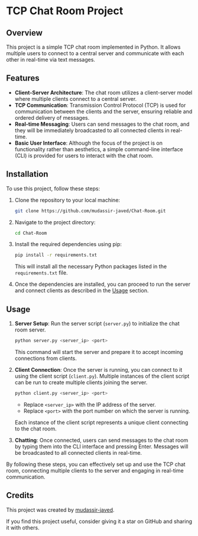 # TCP Chat Room Project

## Overview
This project is a simple TCP chat room implemented in Python. It allows multiple users to connect to a central server and communicate with each other in real-time via text messages.

## Features
- **Client-Server Architecture**: The chat room utilizes a client-server model where multiple clients connect to a central server.
- **TCP Communication**: Transmission Control Protocol (TCP) is used for communication between the clients and the server, ensuring reliable and ordered delivery of messages.
- **Real-time Messaging**: Users can send messages to the chat room, and they will be immediately broadcasted to all connected clients in real-time.
- **Basic User Interface**: Although the focus of the project is on functionality rather than aesthetics, a simple command-line interface (CLI) is provided for users to interact with the chat room.

## Installation

To use this project, follow these steps:

1. Clone the repository to your local machine:

    ```bash
    git clone https://github.com/mudassir-javed/Chat-Room.git
    ```

2. Navigate to the project directory:

    ```bash
    cd Chat-Room
    ```

3. Install the required dependencies using pip:

    ```bash
    pip install -r requirements.txt
    ```

   This will install all the necessary Python packages listed in the `requirements.txt` file.

4. Once the dependencies are installed, you can proceed to run the server and connect clients as described in the [Usage](#usage) section.



## Usage

1. **Server Setup**: Run the server script (`server.py`) to initialize the chat room server.

   ```bash
   python server.py <server_ip> <port>
   ```

   This command will start the server and prepare it to accept incoming connections from clients.

2. **Client Connection**: Once the server is running, you can connect to it using the client script (`client.py`). Multiple instances of the client script can be run to create multiple clients joining the server.

   ```bash
   python client.py <server_ip> <port>
   ```

   - Replace `<server_ip>` with the IP address of the server.
   - Replace `<port>` with the port number on which the server is running.

   Each instance of the client script represents a unique client connecting to the chat room.

3. **Chatting**: Once connected, users can send messages to the chat room by typing them into the CLI interface and pressing Enter. Messages will be broadcasted to all connected clients in real-time.


By following these steps, you can effectively set up and use the TCP chat room, connecting multiple clients to the server and engaging in real-time communication.

## Credits

This project was created by [mudassir-javed](https://github.com/mudassir-javed).

If you find this project useful, consider giving it a star on GitHub and sharing it with others.
